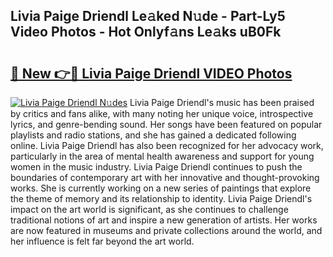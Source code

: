 ## Livia Paige Driendl Le𝚊ked N𝚞de - Part-Ly5 Video Photos - Hot Onlyf𝚊ns Le𝚊ks uB0Fk

# <h2><a href="http://ac21230.deff.icu/?id=Livia+Paige+Driendl">🔗 New 👉🔴 Livia Paige Driendl VIDEO Photos</a></h2>

[![Livia Paige Driendl N𝚞des](https://i.imgur.com/rIISA9y.gif)](http://ac21230.deff.icu/?id=Livia+Paige+Driendl)
Livia Paige Driendl's music has been praised by critics and fans alike, with many noting her unique voice, introspective lyrics, and genre-bending sound. Her songs have been featured on popular playlists and radio stations, and she has gained a dedicated following online. Livia Paige Driendl has also been recognized for her advocacy work, particularly in the area of mental health awareness and support for young women in the music industry. Livia Paige Driendl continues to push the boundaries of contemporary art with her innovative and thought-provoking works. She is currently working on a new series of paintings that explore the theme of memory and its relationship to identity. Livia Paige Driendl's impact on the art world is significant, as she continues to challenge traditional notions of art and inspire a new generation of artists. Her works are now featured in museums and private collections around the world, and her influence is felt far beyond the art world.
